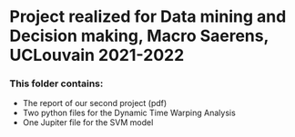 # Project realized for Data mining and Decision making, Macro Saerens, UCLouvain 2021-2022

### This folder contains:
- The report of our second project (pdf)
- Two python files for the Dynamic Time Warping Analysis
- One Jupiter file for the SVM model

